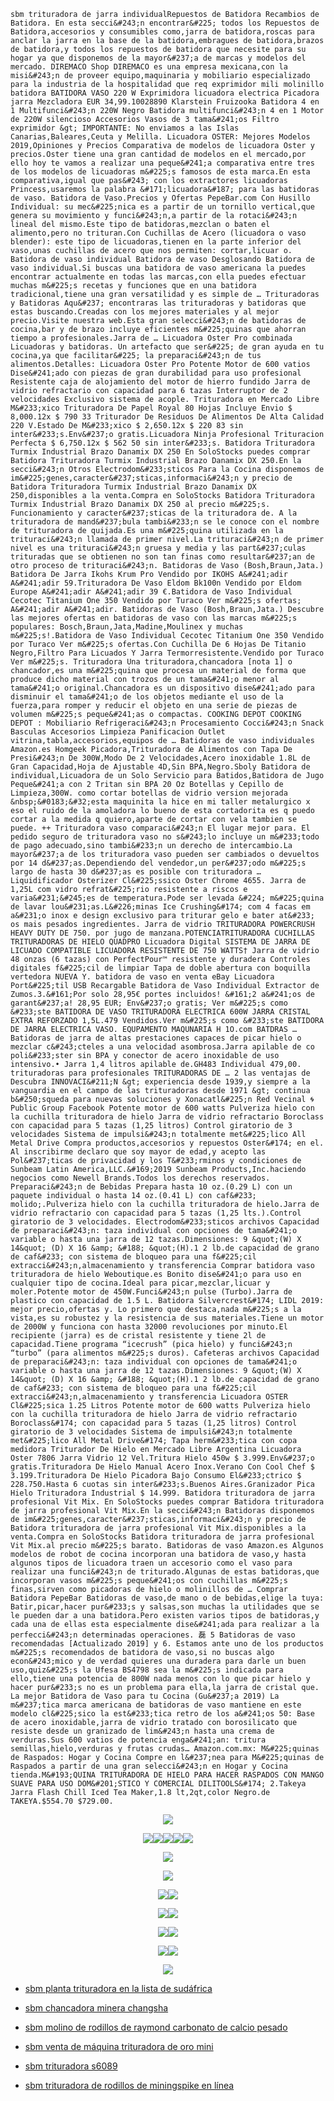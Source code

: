 
```
sbm trituradora de jarra individualRepuestos de Batidora Recambios de Batidora. En esta secci&#243;n encontrar&#225; todos los Repuestos de Batidora,accesorios y consumibles como,jarra de batidora,roscas para anclar la jarra en la base de la batidora,embragues de batidora,brazos de batidora,y todos los repuestos de batidora que necesite para su hogar ya que disponemos de la mayor&#237;a de marcas y modelos del mercado. DIREMACO Shop DIREMACO es una empresa mexicana,con la misi&#243;n de proveer equipo,maquinaria y mobiliario especializado para la industria de la hospitalidad que req exprimidor mili molinillo batidora BATIDORA VASO 220 W Exprimidora licuadora electrica Picadora jarra Mezcladora EUR 34,99.10028890 Klarstein Fruizooka Batidora 4 en 1 Multifunci&#243;n 220W Negro Batidora multifunci&#243;n 4 en 1 Motor de 220W silencioso Accesorios Vasos de 3 tama&#241;os Filtro exprimidor &gt; IMPORTANTE: No enviamos a las Islas Canarias,Baleares,Ceuta y Melilla. Licuadora OSTER: Mejores Modelos 2019,Opiniones y Precios Comparativa de modelos de licuadora Oster y precios.Oster tiene una gran cantidad de modelos en el mercado,por ello hoy te vamos a realizar una peque&#241;a comparativa entre tres de los modelos de licuadoras m&#225;s famosos de esta marca.En esta comparativa,igual que pas&#243; con los extractores licuadoras Princess,usaremos la palabra &#171;licuadora&#187; para las batidoras de vaso. Batidora de Vaso.Precios y Ofertas PepeBar.com Con Husillo Individual: su mec&#225;nica es a partir de un tornillo vertical,que genera su movimiento y funci&#243;n,a partir de la rotaci&#243;n lineal del mismo.Este tipo de batidoras,mezclan o baten el alimento,pero no trituran.Con Cuchillas de Acero (licuadora o vaso blender): este tipo de licuadoras,tienen en la parte inferior del vaso,unas cuchillas de acero que nos permiten: cortar,licuar o. Batidora de vaso individual Batidora de vaso Desglosando Batidora de vaso individual.Si buscas una batidora de vaso americana la puedes encontrar actualmente en todas las marcas,con ella puedes efectuar muchas m&#225;s recetas y funciones que en una batidora tradicional,tiene una gran versatilidad y es simple de … Trituradoras y Batidoras Aqu&#237; encontraras las trituradoras y batidoras que estas buscando.Creadas con los mejores materiales y al mejor precio.Visite nuestra web.Esta gran selecci&#243;n de batidoras de cocina,bar y de brazo incluye eficientes m&#225;quinas que ahorran tiempo a profesionales.Jarra de … Licuadora Oster Pro combinada Licuadoras y batidoras. Un artefacto que ser&#225; de gran ayuda en tu cocina,ya que facilitar&#225; la preparaci&#243;n de tus alimentos.Detalles: Licuadora Oster Pro Potente Motor de 600 vatios Dise&#241;ado con piezas de gran durabilidad para uso profesional Resistente caja de alojamiento del motor de hierro fundido Jarra de vidrio refractario con capacidad para 6 tazas Interruptor de 2 velocidades Exclusivo sistema de acople. Trituradora en Mercado Libre M&#233;xico Trituradora De Papel Royal 80 Hojas Incluye Envio $ 8,000.12x $ 790 33 Triturador De Residuos De Alimentos De Alta Calidad 220 V.Estado De M&#233;xico $ 2,650.12x $ 220 83 sin inter&#233;s.Env&#237;o gratis.Licuadora Ninja Profesional Trituracion Perfecta $ 6,750.12x $ 562 50 sin inter&#233;s. Batidora Trituradora Turmix Industrial Brazo Danamix DX 250 En SoloStocks puedes comprar Batidora Trituradora Turmix Industrial Brazo Danamix DX 250.En la secci&#243;n Otros Electrodom&#233;sticos Para la Cocina disponemos de im&#225;genes,caracter&#237;sticas,informaci&#243;n y precio de Batidora Trituradora Turmix Industrial Brazo Danamix DX 250,disponibles a la venta.Compra en SoloStocks Batidora Trituradora Turmix Industrial Brazo Danamix DX 250 al precio m&#225;s. Funcionamiento y caracter&#237;sticas de la trituradora de. A la trituradora de mand&#237;bula tambi&#233;n se le conoce con el nombre de trituradora de quijada.Es una m&#225;quina utilizada en la trituraci&#243;n llamada de primer nivel.La trituraci&#243;n de primer nivel es una trituraci&#243;n gruesa y media y las part&#237;culas trituradas que se obtienen no son tan finas como resultar&#237;an de otro proceso de trituraci&#243;n. Batidoras de Vaso (Bosh,Braun,Jata.) Batidora De Jarra Ikohs Krum Pro Vendido por IKOHS A&#241;adir A&#241;adir 59.Trituradora De Vaso Eldom Bk100n Vendido por Eldom Europe A&#241;adir A&#241;adir 39 €.Batidora de Vaso Individual Cecotec Titanium One 350 Vendido por Turaco Ver m&#225;s ofertas; A&#241;adir A&#241;adir. Batidoras de Vaso (Bosh,Braun,Jata.) Descubre las mejores ofertas en batidoras de vaso con las marcas m&#225;s populares: Bosch,Braun,Jata,Madine,Moulinex y muchas m&#225;s!.Batidora de Vaso Individual Cecotec Titanium One 350 Vendido por Turaco Ver m&#225;s ofertas.Con Cuchilla De 6 Hojas De Titanio Negro,Filtro Para Licuados Y Jarra Termorresistente.Vendido por Turaco Ver m&#225;s. Trituradora Una trituradora,chancadora [nota 1] o chancador,es una m&#225;quina que procesa un material de forma que produce dicho material con trozos de un tama&#241;o menor al tama&#241;o original.Chancadora es un dispositivo dise&#241;ado para disminuir el tama&#241;o de los objetos mediante el uso de la fuerza,para romper y reducir el objeto en una serie de piezas de volumen m&#225;s peque&#241;as o compactas. COOKING DEPOT COOKING DEPOT : Mobiliario Refrigeraci&#243;n Procesamiento Cocci&#243;n Snack Basculas Accesorios Limpieza Panificacion Outlet vitrina,tabla,accesorios,equipos de … Batidoras de vaso individuales Amazon.es Homgeek Picadora,Trituradora de Alimentos con Tapa De Presi&#243;n De 300W,Modo De 2 Velocidades,Acero inoxidable 1.8L de Gran Capacidad,Hoja de Ajustable 4D,Sin BPA,Negro.Sboly Batidora de individual,Licuadora de un Solo Servicio para Batidos,Batidora de Jugo Peque&#241;a con 2 Tritan sin BPA 20 Oz Botellas y Cepillo de Limpieza,300W. como cortar botellas de vidrio version mejorada &nbsp;&#0183;&#32;esta maquinita la hice en mi taller metalurgico x eso el ruido de la amoladora lo bueno de esta cortadorita es q puedo cortar a la medida q quiero,aparte de cortar con vela tambien se puede. ++ Trituradora vaso comparaci&#243;n El lugar mejor para. El pedido seguro de trituradora vaso no s&#243;lo incluye un m&#233;todo de pago adecuado,sino tambi&#233;n un derecho de intercambio.La mayor&#237;a de los trituradora vaso pueden ser cambiados o devueltos por 14 d&#237;as.Dependiendo del vendedor,un per&#237;odo m&#225;s largo de hasta 30 d&#237;as es posible con trituradora … Liquidificador Osterizer Cl&#225;ssico Oster Chrome 4655. Jarra de 1,25L com vidro refrat&#225;rio resistente a riscos e varia&#231;&#245;es de temperatura.Pode ser levada &#224; m&#225;quina de lavar lou&#231;as.L&#226;minas Ice Crushing&#174; com 4 facas em a&#231;o inox e design exclusivo para triturar gelo e bater at&#233; os mais pesados ingredientes. Jarra de vidrio TRITURADORA POWERCRUSH HEAVY DUTY DE 750. por jugo de manzana.POTENCIATRITURADORA CUCHILLAS TRITURADORAS DE HIELO QUADPRO Licuadora Digital SISTEMA DE JARRA DE LICUADO COMPATIBLE LICUADORA RESISTENTE DE 750 WATTS† Jarra de vidrio 48 onzas (6 tazas) con PerfectPour™ resistente y duradera Controles digitales f&#225;cil de limpiar Tapa de doble abertura con boquilla vertedora NUEVA Y. batidora de vaso en venta eBay Licuadora Port&#225;til USB Recargable Batidora de Vaso Individual Extractor de Zumos.3.&#161;Por solo 28,95€ portes incluidos! &#161;2 a&#241;os de garant&#237;a! 28,95 EUR; Env&#237;o gratis; Ver m&#225;s como &#233;ste BATIDORA DE VASO TRITURADORA ELECTRICA 600W JARRA CRISTAL EXTRA REFORZADO 1,5L.479 Vendidos.Ver m&#225;s como &#233;ste BATIDORA DE JARRA ELECTRICA VASO. EQUPAMENTO MAQUNARIA H 1O.com BATDRAS … Batidoras de jarra de altas prestaciones capaces de picar hielo o mezclar c&#243;cteles a una velocidad asombrosa.Jarra apilable de co poli&#233;ster sin BPA y conector de acero inoxidable de uso intensivo.• Jarra 1,4 litros apilable de.GH483 Individual 479,00. trituradoras para profesionales TRITURADORAS DE … 2 las ventajas de Descubra INNOVACI&#211;N &gt; experiencia desde 1939,y siempre a la vanguardia en el campo de las trituradoras desde 1971 &gt; continua b&#250;squeda para nuevas soluciones y Xonacatl&#225;n Red Vecinal 🌀 Public Group Facebook Potente motor de 600 watts Pulveriza hielo con la cuchilla trituradora de hielo Jarra de vidrio refractario Boroclass con capacidad para 5 tazas (1,25 litros) Control giratorio de 3 velocidades Sistema de impulsi&#243;n totalmente met&#225;lico All Metal Drive Compra productos,accesorios y repuestos Oster&#174; en el. Al inscribirme declaro que soy mayor de edad,y acepto las Pol&#237;ticas de privacidad y los T&#233;rminos y condiciones de Sunbeam Latin America,LLC.&#169;2019 Sunbeam Products,Inc.haciendo negocios como Newell Brands.Todos los derechos reservados. Preparaci&#243;n de Bebidas Prepara hasta 10 oz.(0.29 L) con un paquete individual o hasta 14 oz.(0.41 L) con caf&#233; molido;.Pulveriza hielo con la cuchilla trituradora de hielo.Jarra de vidrio refractario con capacidad para 5 tazas (1,25 lts.).Control giratorio de 3 velocidades. Electrodom&#233;sticos archivos Capacidad de preparaci&#243;n: taza individual con opciones de tama&#241;o variable o hasta una jarra de 12 tazas.Dimensiones: 9 &quot;(W) X 14&quot; (D) X 16 &amp; &#188; &quot;(H).1 2 lb.de capacidad de grano de caf&#233; con sistema de bloqueo para una f&#225;cil extracci&#243;n,almacenamiento y transferencia Comprar batidora vaso trituradora de hielo Weboutique.es Bonito dise&#241;o para uso en cualquier tipo de cocina.Ideal para picar,mezclar,licuar y moler.Potente motor de 450W.Funci&#243;n pulse (Turbo).Jarra de plastico con capacidad de 1.5 L. Batidora Silvercrest&#174; LIDL 2019: mejor precio,ofertas y. Lo primero que destaca,nada m&#225;s a la vista,es su robustez y la resistencia de sus materiales.Tiene un motor de 2000W y funciona con hasta 32000 revoluciones por minuto.El recipiente (jarra) es de cristal resistente y tiene 2l de capacidad.Tiene programa “icecrush” (pica hielo) y funci&#243;n “turbo” (para alimentos m&#225;s duros). Cafeteras archivos Capacidad de preparaci&#243;n: taza individual con opciones de tama&#241;o variable o hasta una jarra de 12 tazas.Dimensiones: 9 &quot;(W) X 14&quot; (D) X 16 &amp; &#188; &quot;(H).1 2 lb.de capacidad de grano de caf&#233; con sistema de bloqueo para una f&#225;cil extracci&#243;n,almacenamiento y transferencia Licuadora OSTER Cl&#225;sica 1.25 Litros Potente motor de 600 watts Pulveriza hielo con la cuchilla trituradora de hielo Jarra de vidrio refractario Boroclass&#174; con capacidad para 5 tazas (1,25 litros) Control giratorio de 3 velocidades Sistema de impulsi&#243;n totalmente met&#225;lico All Metal Drive&#174; Tapa herm&#233;tica con copa medidora Triturador De Hielo en Mercado Libre Argentina Licuadora Oster 7806 Jarra Vidrio 12 Vel.Tritura Hielo 450w $ 3.999.Env&#237;o gratis.Trituradora De Hielo Manual Acero Inox.Verano Con Cool Chef $ 3.199.Trituradora De Hielo Picadora Bajo Consumo El&#233;ctrico $ 228.750.Hasta 6 cuotas sin inter&#233;s.Buenos Aires.Granizador Pica Hielo Trituradora Industrial $ 14.999. Batidora trituradora de jarra profesional Vit Mix. En SoloStocks puedes comprar Batidora trituradora de jarra profesional Vit Mix.En la secci&#243;n Batidoras disponemos de im&#225;genes,caracter&#237;sticas,informaci&#243;n y precio de Batidora trituradora de jarra profesional Vit Mix.disponibles a la venta.Compra en SoloStocks Batidora trituradora de jarra profesional Vit Mix.al precio m&#225;s barato. Batidoras de vaso Amazon.es Algunos modelos de robot de cocina incorporan una batidora de vaso,y hasta algunos tipos de licuadora traen un accesorio como el vaso para realizar una funci&#243;n de triturado.Algunas de estas batidoras,que incorporan vasos m&#225;s peque&#241;os con cuchillas m&#225;s finas,sirven como picadoras de hielo o molinillos de … Comprar Batidora PepeBar Batidoras de vaso,de mano o de bebidas,elige la tuya: Batir,picar,hacer pur&#233;s y salsas,son muchas la utilidades que se le pueden dar a una batidora.Pero existen varios tipos de batidoras,y cada una de ellas esta especialmente dise&#241;ada para realizar a la perfecci&#243;n determinadas operaciones. 磊 5 Batidoras de vaso recomendadas [Actualizado 2019] y 6. Estamos ante uno de los productos m&#225;s recomendados de batidora de vaso,si no buscas algo econ&#243;mico y de verdad quieres una duradera para darle un buen uso,quiz&#225;s la Ufesa BS4798 sea la m&#225;s indicada para ello,tiene una potencia de 800W nada menos con lo que picar hielo y hacer pur&#233;s no es un problema para ella,la jarra de cristal que. La mejor Batidora de Vaso para tu Cocina (Gu&#237;a 2019) La m&#237;tica marca americana de batidoras de vaso mantiene en este modelo cl&#225;sico la est&#233;tica retro de los a&#241;os 50: Base de acero inoxidable,jarra de vidrio tratado con borosilicato que resiste desde un granizado de lim&#243;n hasta una crema de verduras.Sus 600 vatios de potencia enga&#241;an: tritura semillas,hielo,verduras y frutas crudas… Amazon.com.mx: M&#225;quinas de Raspados: Hogar y Cocina Compre en l&#237;nea para M&#225;quinas de Raspados a partir de una gran selecci&#243;n en Hogar y Cocina tienda.M&#193;QUINA TRITURADORA DE HIELO PARA HACER RASPADOS CON MANGO SUAVE PARA USO DOM&#201;STICO Y COMERCIAL DILITOOLS&#174; 2.Takeya Jarra Flash Chill Iced Tea Maker,1.8 lt,2qt,color Negro.de TAKEYA.$554.70 $729.00. 
```

<div align="center">

<a href="https://es-crusher.shibang-china.com/github&k=sbm+trituradora+de+jarra+individual"><img src="https://static.shibang-china.com/es/crusher/logo.jpg"></a>

<a href="https://es-crusher.shibang-china.com/github&k=sbm+trituradora+de+jarra+individual"><img src="https://static.shibang-china.com/es/crusher/index.jpg"></a><a href="https://es-crusher.shibang-china.com/material.htmlgithub&k=sbm+trituradora+de+jarra+individual"><img src="https://static.shibang-china.com/es/crusher/material.jpg"></a><a href="https://es-crusher.shibang-china.com/application.htmlgithub&k=sbm+trituradora+de+jarra+individual"><img src="https://static.shibang-china.com/es/crusher/application.jpg"></a><a href="https://es-crusher.shibang-china.com/aboutus.htmlgithub&k=sbm+trituradora+de+jarra+individual"><img src="https://static.shibang-china.com/es/crusher/aboutus.jpg"></a><a href="https://es-crusher.shibang-china.com/contact.htmlgithub&k=sbm+trituradora+de+jarra+individual"><img src="https://static.shibang-china.com/es/crusher/contact.jpg"></a>

<a href="https://es-crusher.shibang-china.com/github&k=sbm+trituradora+de+jarra+individual"><img src="https://static.shibang-china.com/es/crusher/banner.jpg"></a>

<a href="https://swt.shibang-china.com/github&k=sbm+trituradora+de+jarra+individual"><img src="https://static.shibang-china.com/es/crusher/text.jpg"></a>

<a href="https://swt.shibang-china.com/github&k=sbm+trituradora+de+jarra+individual"><img src="https://static.shibang-china.com/es/crusher/chat.jpg"></a><a href="https://es-crusher.shibang-china.com/contact.htmlgithub&k=sbm+trituradora+de+jarra+individual"><img src="https://static.shibang-china.com/es/crusher/message.jpg"></a>

<a href="https://es-crusher.shibang-china.com/products/pe.htmlgithub&k=sbm+trituradora+de+jarra+individual"><img src="https://static.shibang-china.com/es/crusher/pe.jpg"></a><a href="https://es-crusher.shibang-china.com/products/pf.htmlgithub&k=sbm+trituradora+de+jarra+individual"><img src="https://static.shibang-china.com/es/crusher/pf.jpg"></a>

<a href="https://es-crusher.shibang-china.com/products/hpt.htmlgithub&k=sbm+trituradora+de+jarra+individual"><img src="https://static.shibang-china.com/es/crusher/hpt.jpg"></a><a href="https://es-crusher.shibang-china.com/products/vsi.htmlgithub&k=sbm+trituradora+de+jarra+individual"><img src="https://static.shibang-china.com/es/crusher/vsi.jpg"></a>

<a href="https://es-crusher.shibang-china.com/products/klv.htmlgithub&k=sbm+trituradora+de+jarra+individual"><img src="https://static.shibang-china.com/es/crusher/klv.jpg"></a><a href="https://es-crusher.shibang-china.com/products/portable.htmlgithub&k=sbm+trituradora+de+jarra+individual"><img src="https://static.shibang-china.com/es/crusher/portable.jpg"></a>

<a href="https://swt.shibang-china.com/github&k=sbm+trituradora+de+jarra+individual"><img src="https://static.shibang-china.com/es/crusher/case.jpg"></a>

</div>


* [sbm planta trituradora en la lista de sudáfrica](sbm%20planta%20trituradora%20en%20la%20lista%20de%20sud%C3%A1frica.md)

* [sbm chancadora minera changsha](sbm%20chancadora%20minera%20changsha.md)

* [sbm molino de rodillos de raymond carbonato de calcio pesado](sbm%20molino%20de%20rodillos%20de%20raymond%20carbonato%20de%20calcio%20pesado.md)

* [sbm venta de máquina trituradora de oro mini](sbm%20venta%20de%20m%C3%A1quina%20trituradora%20de%20oro%20mini.md)

* [sbm trituradora s6089](sbm%20trituradora%20s6089.md)

* [sbm trituradora de rodillos de miningspike en línea](sbm%20trituradora%20de%20rodillos%20de%20miningspike%20en%20l%C3%ADnea.md)